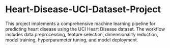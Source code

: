 # Heart-Disease-UCI-Dataset-Project
This project implements a comprehensive machine learning pipeline for predicting heart disease using the UCI Heart Disease dataset. The workflow includes data preprocessing, feature selection, dimensionality reduction, model training, hyperparameter tuning, and model deployment.

